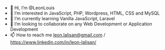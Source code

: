 - 👋 Hi, I’m @LeonLouis
- 👀 I’m interested in JavaScript, PHP, Wordpress, HTML, CSS and MySQL
- 🌱 I’m currently learning Vanilla JavaScript, Laravel
- 💞️ I’m looking to collaborate on any Web Development or Application Development
- 📫 How to reach me leon.lalisan@gmail.com / https://www.linkedin.com/in/leon-lalisan/

<!---
LeonLouis/LeonLouis is a ✨ special ✨ repository because its `README.md` (this file) appears on your GitHub profile.
You can click the Preview link to take a look at your changes.
--->
